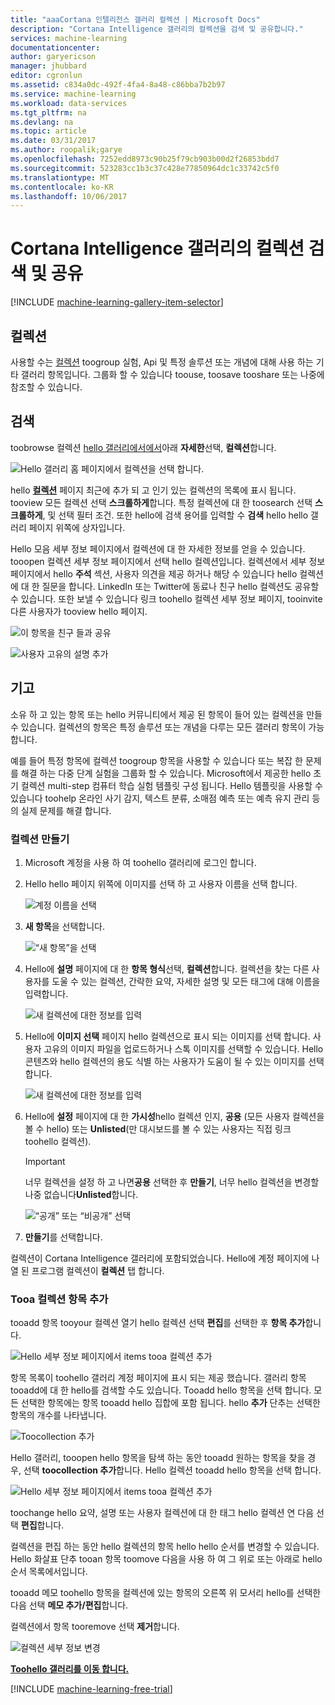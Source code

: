 ```yaml
---
title: "aaaCortana 인텔리전스 갤러리 컬렉션 | Microsoft Docs"
description: "Cortana Intelligence 갤러리의 컬렉션을 검색 및 공유합니다."
services: machine-learning
documentationcenter: 
author: garyericson
manager: jhubbard
editor: cgronlun
ms.assetid: c834a0dc-492f-4fa4-8a48-c86bba7b2b97
ms.service: machine-learning
ms.workload: data-services
ms.tgt_pltfrm: na
ms.devlang: na
ms.topic: article
ms.date: 03/31/2017
ms.author: roopalik;garye
ms.openlocfilehash: 7252edd8973c90b25f79cb903b00d2f26853bdd7
ms.sourcegitcommit: 523283cc1b3c37c428e77850964dc1c33742c5f0
ms.translationtype: MT
ms.contentlocale: ko-KR
ms.lasthandoff: 10/06/2017
---
```

# <a name="discover-and-share-collections-in-cortana-intelligence-gallery"></a>Cortana Intelligence 갤러리의 컬렉션 검색 및 공유
[!INCLUDE [machine-learning-gallery-item-selector](../../includes/machine-learning-gallery-item-selector.md)]

## <a name="collections"></a>컬렉션
사용할 수는 [컬렉션](https://gallery.cortanaintelligence.com/collections) toogroup 실험, Api 및 특정 솔루션 또는 개념에 대해 사용 하는 기타 갤러리 항목입니다. 그룹화 할 수 있습니다 toouse, toosave tooshare 또는 나중에 참조할 수 있습니다.

## <a name="discover"></a>검색
toobrowse 컬렉션 [hello 갤러리에서에서](http://gallery.cortanaintelligence.com)아래 **자세한**선택, **컬렉션**합니다.

![Hello 갤러리 홈 페이지에서 컬렉션을 선택 합니다.](media/machine-learning-gallery-collections/select-collections-in-gallery.png)

hello  **[컬렉션](https://gallery.cortanaintelligence.com/collections)**  페이지 최근에 추가 되 고 인기 있는 컬렉션의 목록에 표시 됩니다. tooview 모든 컬렉션 선택 **스크롤하게**합니다. 특정 컬렉션에 대 한 toosearch 선택 **스크롤하게**, 및 선택 필터 조건. 또한 hello에 검색 용어를 입력할 수 **검색** hello hello 갤러리 페이지 위쪽에 상자입니다.

Hello 모음 세부 정보 페이지에서 컬렉션에 대 한 자세한 정보를 얻을 수 있습니다. tooopen 컬렉션 세부 정보 페이지에서 선택 hello 컬렉션입니다. 컬렉션에서 세부 정보 페이지에서 hello **주석** 섹션, 사용자 의견을 제공 하거나 해당 수 있습니다 hello 컬렉션에 대 한 질문을 합니다. LinkedIn 또는 Twitter에 동료나 친구 hello 컬렉션도 공유할 수 있습니다. 또한 보낼 수 있습니다 링크 toohello 컬렉션 세부 정보 페이지, tooinvite 다른 사용자가 tooview hello 페이지.

![이 항목을 친구 들과 공유](media/machine-learning-gallery-how-to-use-contribute-publish/share-links.png)

![사용자 고유의 설명 추가](media/machine-learning-gallery-how-to-use-contribute-publish/comments.png)

## <a name="contribute"></a>기고
소유 하 고 있는 항목 또는 hello 커뮤니티에서 제공 된 항목이 들어 있는 컬렉션을 만들 수 있습니다. 컬렉션의 항목은 특정 솔루션 또는 개념을 다루는 모든 갤러리 항목이 가능합니다.

예를 들어 특정 항목에 컬렉션 toogroup 항목을 사용할 수 있습니다 또는 복잡 한 문제를 해결 하는 다중 단계 실험을 그룹화 할 수 있습니다. Microsoft에서 제공한 hello 초기 컬렉션 multi-step 컴퓨터 학습 실험 템플릿 구성 됩니다. Hello 템플릿을 사용할 수 있습니다 toohelp 온라인 사기 감지, 텍스트 분류, 소매점 예측 또는 예측 유지 관리 등의 실제 문제를 해결 합니다.

### <a name="create-a-collection"></a>컬렉션 만들기

1. Microsoft 계정을 사용 하 여 toohello 갤러리에 로그인 합니다.

2.  Hello hello 페이지 위쪽에 이미지를 선택 하 고 사용자 이름을 선택 합니다.
  
    ![계정 이름을 선택](media/machine-learning-gallery-collections/click-account-name.png)

3. **새 항목**을 선택합니다.
   
    ![“새 항목”을 선택](media/machine-learning-gallery-collections/click-new-item.png)
4. Hello에 **설명** 페이지에 대 한 **항목 형식**선택, **컬렉션**합니다. 컬렉션을 찾는 다른 사용자를 도울 수 있는 컬렉션, 간략한 요약, 자세한 설명 및 모든 태그에 대해 이름을 입력합니다.
   
    ![새 컬렉션에 대한 정보를 입력](media/machine-learning-gallery-collections/create-collection-page-1.png)
5. Hello에 **이미지 선택** 페이지 hello 컬렉션으로 표시 되는 이미지를 선택 합니다. 사용자 고유의 이미지 파일을 업로드하거나 스톡 이미지를 선택할 수 있습니다. Hello 콘텐츠와 hello 컬렉션의 용도 식별 하는 사용자가 도움이 될 수 있는 이미지를 선택 합니다.
   
    ![새 컬렉션에 대한 정보를 입력](media/machine-learning-gallery-collections/create-collection-page-2.png)
6. Hello에 **설정** 페이지에 대 한 **가시성**hello 컬렉션 인지, **공용** (모든 사용자 컬렉션을 볼 수 hello) 또는 **Unlisted**(만 대시보드를 볼 수 있는 사용자는 직접 링크 toohello 컬렉션).
   
   > [!IMPORTANT]
   > 너무 컬렉션을 설정 하 고 나면**공용** 선택한 후 **만들기**, 너무 hello 컬렉션을 변경할 나중 없습니다**Unlisted**합니다.
   > 
   > 
   
    ![“공개” 또는 “비공개” 선택](media/machine-learning-gallery-collections/create-collection-page-3.png)
7. **만들기**를 선택합니다.

컬렉션이 Cortana Intelligence 갤러리에 포함되었습니다. Hello에 계정 페이지에 나열 된 프로그램 컬렉션이 **컬렉션** 탭 합니다.

### <a name="add-items-tooa-collection"></a>Tooa 컬렉션 항목 추가
tooadd 항목 tooyour 컬렉션 열기 hello 컬렉션 선택 **편집**를 선택한 후 **항목 추가**합니다.

![Hello 세부 정보 페이지에서 items tooa 컬렉션 추가](media/machine-learning-gallery-collections/add-to-collection-from-details-page.png)

항목 목록이 toohello 갤러리 계정 페이지에 표시 되는 제공 했습니다. 갤러리 항목 tooadd에 대 한 hello를 검색할 수도 있습니다. Tooadd hello 항목을 선택 합니다. 모든 선택한 항목에는 항목 tooadd hello 집합에 포함 됩니다. hello **추가** 단추는 선택한 항목의 개수를 나타냅니다.

![Toocollection 추가](media/machine-learning-gallery-collections/add-to-collection.png)

Hello 갤러리, tooopen hello 항목을 탐색 하는 동안 tooadd 원하는 항목을 찾을 경우, 선택 **toocollection 추가**합니다. Hello 컬렉션 tooadd hello 항목을 선택 합니다.

![Hello 세부 정보 페이지에서 items tooa 컬렉션 추가](media/machine-learning-gallery-collections/add-to-collection-from-item-details.png)

toochange hello 요약, 설명 또는 사용자 컬렉션에 대 한 태그 hello 컬렉션 연 다음 선택 **편집**합니다. 

컬렉션을 편집 하는 동안 hello 컬렉션의 항목 hello hello 순서를 변경할 수 있습니다. Hello 화살표 단추 tooan 항목 toomove 다음을 사용 하 여 그 위로 또는 아래로 hello 순서 목록에서입니다. 

tooadd 메모 toohello 항목을 컬렉션에 있는 항목의 오른쪽 위 모서리 hello를 선택한 다음 선택 **메모 추가/편집**합니다. 

컬렉션에서 항목 tooremove 선택 **제거**합니다.

![컬렉션 세부 정보 변경](media/machine-learning-gallery-collections/change-collection-details.png)

**[Toohello 갤러리를 이동 합니다.](http://gallery.cortanaintelligence.com)**

[!INCLUDE [machine-learning-free-trial](../../includes/machine-learning-free-trial.md)]
